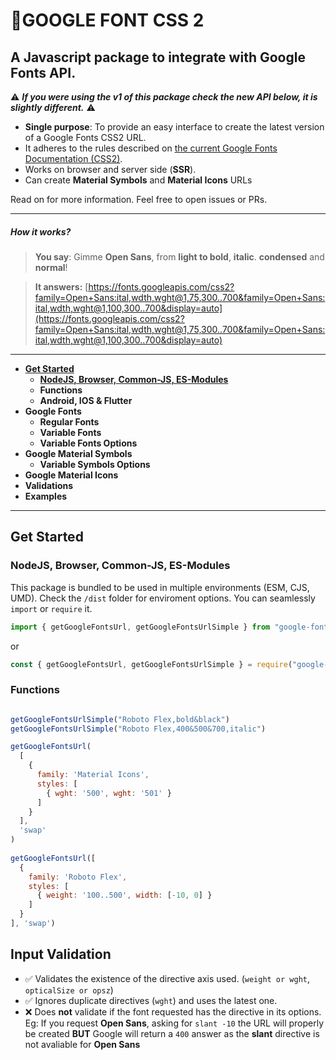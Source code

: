 # 📃GOOGLE FONT CSS 2
## A Javascript package to integrate with Google Fonts API.

⚠️ _**If you were using the v1 of this package check the new API below, it is slightly different.**_ ⚠️

- **Single purpose**: To provide an easy interface to create the latest version of a Google Fonts CSS2 URL.
- It adheres to the rules described on [the current Google Fonts Documentation (CSS2)](https://developers.google.com/fonts/docs/css2 "Google Fonts Documentation (CSS2)").
- Works on browser and server side (**SSR**).
- Can create **Material Symbols** and **Material Icons** URLs

Read on for more information. 
Feel free to open issues or PRs.

------------

##### How it works?
> **You say**: 
Gimme **Open Sans**, from **light to bold**, **italic**. **condensed** and **normal**!

> **It answers:**
[https://fonts.googleapis.com/css2?family=Open+Sans:ital,wdth,wght@1,75,300..700&family=Open+Sans:ital,wdth,wght@1,100,300..700&display=auto](https://fonts.googleapis.com/css2?family=Open+Sans:ital,wdth,wght@1,75,300..700&family=Open+Sans:ital,wdth,wght@1,100,300..700&display=auto)

------------

- **[Get Started](#get-started)**
	- **[NodeJS, Browser, Common-JS, ES-Modules](#nodejs-browser-common-js-es-modules)**
	- **Functions**
	- **Android, IOS & Flutter**
- **Google Fonts**
	- **Regular Fonts**
	- **Variable Fonts**
	- **Variable Fonts Options**
- **Google Material Symbols**
	- **Variable Symbols Options**
- **Google Material Icons**
- **Validations**
- **Examples**

---
## Get Started
### NodeJS, Browser, Common-JS, ES-Modules

This package is bundled to be used in multiple environments (ESM, CJS, UMD).
Check the `/dist` folder for enviroment options.
You can seamlessly `import` or `require` it.

```javascript
import { getGoogleFontsUrl, getGoogleFontsUrlSimple } from "google-fonts-css2"
```
or
```javascript
const { getGoogleFontsUrl, getGoogleFontsUrlSimple } = require("google-fonts-css2")
```

### Functions
```javascript

getGoogleFontsUrlSimple("Roboto Flex,bold&black")
getGoogleFontsUrlSimple("Roboto Flex,400&500&700,italic")

getGoogleFontsUrl(
  [
    {
      family: 'Material Icons',
      styles: [
        { wght: '500', wght: '501' }
      ]
    }
  ],
  'swap'
)
      
getGoogleFontsUrl([
  {
    family: 'Roboto Flex',
    styles: [
      { weight: '100..500', width: [-10, 0] }
    ]
  }
], 'swap')
```

## Input Validation
- ✅ Validates the existence of the directive axis used. (`weight or wght`, `opticalSize or opsz`)
- ✅ Ignores duplicate directives (`wght`) and uses the latest one.
- ❌ Does **not** validate if the font requested has the directive in its options. Eg: If you request **Open Sans**, asking for `slant -10` the URL will properly be created **BUT** Google will return a `400` answer as the **slant** directive is not avaliable for **Open Sans**
